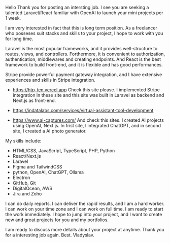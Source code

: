 Hello
Thank you for posting an intersting job. I see you are seeking a talented Laravel/React familiar with OpenAI to launch your mini projects per 1 week.

I am very interested in fact that this is long term position. As a freelancer who posseses suit stacks and skills to your project, I hope to work with you for long time. 

Laravel is the most popular frameworks, and it provides well-structure to routes, views, and controllers. Forthermore, it is convenient to authorization, authentication, middlewares and creating endpoints. And React is the best framework to build front-end, and it is flexible and has good performances.

Stripe provide powerful payment gateway integration, and I have extensive experiences and skills in Stripe integration.
- https://htp-ten.vercel.app
Check this site please. I implemented Stripe integration in these site and this site was built in Laravel as backend and Next.js as front-end.

- https://indatalabs.com/services/virtual-assistant-tool-development
- https://www.ai-captures.com/
And check this sites. I created AI projects using OpenAI, Next.js. In frist site, I integrated ChatGPT, and in second site, I created a AI photo generator.

My skills include:
- HTML/CSS, JavaScript, TypeScript, PHP, Python
- React/Next.js
- Laravel
- Figma and TailwindCSS
- python, OpenAI, ChatGPT, Ollama
- Electron
- GitHub, Git
- DigitalOcean, AWS
- Jira and Zoho

I can do daily reports. I can deliver the rapid results, and I am a hard worker. I can work on your time zone and I can work on full time.
I am ready to start the work immediately. I hope to jump into your project, and I want to create new and great projects for you and my portfolios.

I am ready to discuss more details about your project at anytime. 
Thank you for a interesting job again.
Best.
Vladyslav.